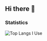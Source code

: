 ## Hi there 👋

### Statistics

![Top Langs I Use](https://github-readme-stats.vercel.app/api/top-langs/?username=insuhkim&layout=compact&langs_count=10&exclude_repo=login_lecture,express-ejs-skeleton)

<!--
**insuhkim/insuhkim** is a ✨ _special_ ✨ repository because its `README.md` (this file) appears on your GitHub profile.

Here are some ideas to get you started:

- 🔭 I’m currently working on ...
- 🌱 I’m currently learning ...
- 👯 I’m looking to collaborate on ...
- 🤔 I’m looking for help with ...
- 💬 Ask me about ...
- 📫 How to reach me: ...
- 😄 Pronouns: ...
- ⚡ Fun fact: ...
-->
